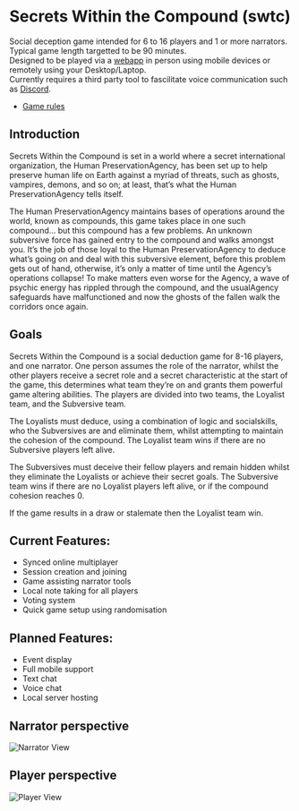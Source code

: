 # Secrets Within the Compound (swtc)
Social deception game intended for 6 to 16 players and 1 or more narrators. \
Typical game length targetted to be 90 minutes. \
Designed to be played via a [webapp](https://cormacgudge.xyz/swtc) in person using mobile devices or remotely using your Desktop/Laptop. \
Currently requires a third party tool to fascilitate voice communication such as [Discord](https://discord.gg/j9JuuRwv8x).
- [Game rules](https://drive.google.com/file/d/1BSgDm_VNXi-e2_0v5L5Xd781-kFyde7k/preview)

## Introduction
Secrets Within the Compound is set in a world where a secret international organization, the
Human PreservationAgency, has been set up to help preserve human life on Earth against a myriad
of threats, such as ghosts, vampires, demons, and so on; at least, that’s what the Human
PreservationAgency tells itself.

The Human PreservationAgency maintains bases of operations around the world, known as
compounds, this game takes place in one such compound... but this compound has a few problems.
An unknown subversive force has gained entry to the compound and walks amongst you. It’s the
job of those loyal to the Human PreservationAgency to deduce what’s going on and deal with this
subversive element, before this problem gets out of hand, otherwise, it’s only a matter of time until
the Agency’s operations collapse! To make matters even worse for the Agency, a wave of psychic
energy has rippled through the compound, and the usualAgency safeguards have malfunctioned and
now the ghosts of the fallen walk the corridors once again.

## Goals
Secrets Within the Compound is a social deduction game for 8-16 players, and one
narrator. One person assumes the role of the narrator, whilst the other players receive a secret role
and a secret characteristic at the start of the game, this determines what team they’re on and grants
them powerful game altering abilities. The players are divided into two teams, the Loyalist team, and
the Subversive team.

The Loyalists must deduce, using a combination of logic and socialskills, who the
Subversives are and eliminate them, whilst attempting to maintain the cohesion of the compound.
The Loyalist team wins if there are no Subversive players left alive.

The Subversives must deceive their fellow players and remain hidden whilst they eliminate
the Loyalists or achieve their secret goals. The Subversive team wins if there are no Loyalist players
left alive, or if the compound cohesion reaches 0.

If the game results in a draw or stalemate then the Loyalist team win.

## Current Features:
- Synced online multiplayer
- Session creation and joining
- Game assisting narrator tools
- Local note taking for all players
- Voting system
- Quick game setup using randomisation
  
## Planned Features:
- Event display
- Full mobile support
- Text chat
- Voice chat
- Local server hosting

## Narrator perspective
![Narrator View](https://i.imgur.com/NFBahit.png)

## Player perspective
![Player View](https://i.imgur.com/ivnFfuj.png)
